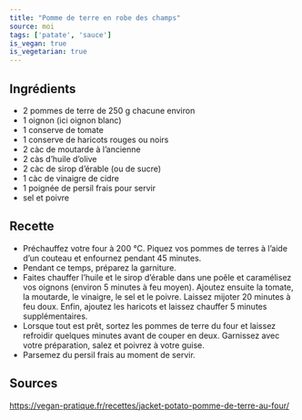 ```yaml
---
title: "Pomme de terre en robe des champs"
source: moi
tags: ['patate', 'sauce']
is_vegan: true
is_vegetarian: true
---
```


## Ingrédients
- 2 pommes de terre de 250 g chacune environ
- 1 oignon (ici oignon blanc)
- 1 conserve de tomate
- 1 conserve de haricots rouges ou noirs
- 2 càc de moutarde à l’ancienne
- 2 càs d’huile d’olive
- 2 càc de sirop d’érable (ou de sucre)
- 1 càc de vinaigre de cidre
- 1 poignée de persil frais pour servir
- sel et poivre



## Recette

- Préchauffez votre four à 200 °C. Piquez vos pommes de terres à l’aide d’un couteau et enfournez pendant 45 minutes.
- Pendant ce temps, préparez la garniture.
- Faites chauffer l’huile et le sirop d’érable dans une poêle et caramélisez vos oignons (environ 5 minutes à feu moyen). Ajoutez ensuite la tomate, la moutarde, le vinaigre, le sel et le poivre. Laissez mijoter 20 minutes à feu doux. Enfin, ajoutez les haricots et laissez chauffer 5 minutes supplémentaires.
- Lorsque tout est prêt, sortez les pommes de terre du four et laissez refroidir quelques minutes avant de couper en deux. Garnissez avec votre préparation, salez et poivrez à votre guise.
- Parsemez du persil frais au moment de servir.


## Sources
https://vegan-pratique.fr/recettes/jacket-potato-pomme-de-terre-au-four/